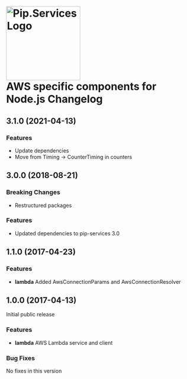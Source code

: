 # <img src="https://uploads-ssl.webflow.com/5ea5d3315186cf5ec60c3ee4/5edf1c94ce4c859f2b188094_logo.svg" alt="Pip.Services Logo" width="200"> <br/> AWS specific components for Node.js Changelog

## <a name="3.1.0"></a> 3.1.0 (2021-04-13)

### Features
* Update dependencies
* Move from Timing -> CounterTiming in counters 

## <a name="3.0.0"></a> 3.0.0 (2018-08-21)

### Breaking Changes
* Restructured packages

### Features
* Updated dependencies to pip-services 3.0

## <a name="1.1.0"></a> 1.1.0 (2017-04-23)

### Features
* **lambda** Added AwsConnectionParams and AwsConnectionResolver

## <a name="1.0.0"></a> 1.0.0 (2017-04-13)

Initial public release

### Features
* **lambda** AWS Lambda service and client

### Bug Fixes
No fixes in this version

